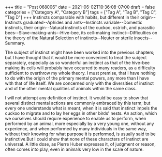 +++
title = "Post 068006"
date = 2021-06-02T10:36:08-07:00
draft = false
categories = ["Category A", "Category B"]
tags = ["Tag A", "Tag B", "Tag C", "Tag D"]
+++
Instincts comparable with habits, but different in their origin--Instincts graduated--Aphides and ants--Instincts variable--Domestic instincts, their origin--Natural instincts of the cuckoo, ostrich, and parasitic bees--Slave-making-ants--Hive-bee, its cell-making instinct--Difficulties on the theory of the Natural Selection of instincts--Neuter or sterile insects--Summary.

The subject of instinct might have been worked into the previous chapters; but I have thought that it would be more convenient to treat the subject separately, especially as so wonderful an instinct as that of the hive-bee making its cells will probably have occurred to many readers, as a difficulty sufficient to overthrow my whole theory. I must premise, that I have nothing to do with the origin of the primary mental powers, any more than I have with that of life itself. We are concerned only with the diversities of instinct and of the other mental qualities of animals within the same class.

I will not attempt any definition of instinct. It would be easy to show that several distinct mental actions are commonly embraced by this term; but every one understands what is meant, when it is said that instinct impels the cuckoo to migrate and to lay her eggs in other birds' nests. An action, which we ourselves should require experience to enable us to perform, when performed by an animal, more especially by a very young one, without any experience, and when performed by many individuals in the same way, without their knowing for what purpose it is performed, is usually said to be instinctive.But I could show that none of these characters of instinct are universal. A little dose, as Pierre Huber expresses it, of judgment or reason, often comes into play, even in animals very low in the scale of nature.
